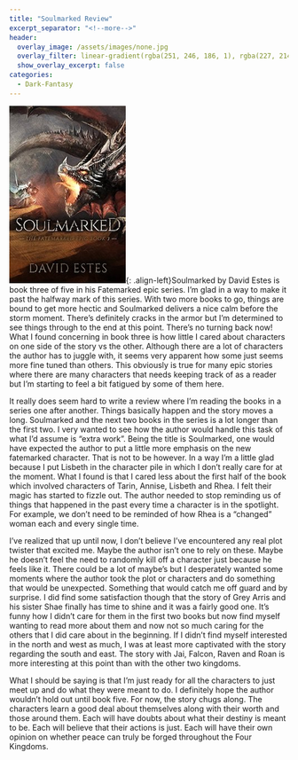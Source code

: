```yaml
---
title: "Soulmarked Review"
excerpt_separator: "<!--more-->"
header:
  overlay_image: /assets/images/none.jpg
  overlay_filter: linear-gradient(rgba(251, 246, 186, 1), rgba(227, 214, 202, 1))
  show_overlay_excerpt: false
categories:
  - Dark-Fantasy
---
```

![soulmarked-cover](/assets/images/soulmarked.jpg){: .align-left}Soulmarked by David Estes is book three of five in his Fatemarked epic series. I’m glad in a way to make it past the halfway mark of this series. With two more books to go, things are bound to get more hectic and Soulmarked delivers a nice calm before the storm moment. There’s definitely cracks in the armor but I’m determined to see things through to the end at this point. There’s no turning back now! What I found concerning in book three is how little I cared about characters on one side of the story vs the other. Although there are a lot of characters the author has to juggle with, it seems very apparent how some just seems more fine tuned than others. This obviously is true for many epic stories where there are many characters that needs keeping track of as a reader but I’m starting to feel a bit fatigued by some of them here.

It really does seem hard to write a review where I’m reading the books in a series one after another. Things basically happen and the story moves a long. Soulmarked and the next two books in the series is a lot longer than the first two. I very wanted to see how the author would handle this task of what I’d assume is “extra work”. Being the title is Soulmarked, one would have expected the author to put a little more emphasis on the new fatemarked character. That is not to be however. In a way I’m a little glad because I put Lisbeth in the character pile in which I don’t really care for at the moment. What I found is that I cared less about the first half of the book which involved characters of Tarin, Annise, Lisbeth and Rhea. I felt their magic has started to fizzle out. The author needed to stop reminding us of things that happened in the past every time a character is in the spotlight. For example, we don’t need to be reminded of how Rhea is a “changed” woman each and every single time.

I’ve realized that up until now, I don’t believe I’ve encountered any real plot twister that excited me. Maybe the author isn’t one to rely on these. Maybe he doesn’t feel the need to randomly kill off a character just because he feels like it. There could be a lot of maybe’s but I desperately wanted some moments where the author took the plot or characters and do something that would be unexpected. Something that would catch me off guard and by surprise. I did find some satisfaction though that the story of Grey Arris and his sister Shae finally has time to shine and it was a fairly good one. It’s funny how I didn’t care for them in the first two books but now find myself wanting to read more about them and now not so much caring for the others that I did care about in the beginning. If I didn’t find myself interested in the north and west as much, I was at least more captivated with the story regarding the south and east. The story with Jai, Falcon, Raven and Roan is more interesting at this point than with the other two kingdoms.

What I should be saying is that I’m just ready for all the characters to just meet up and do what they were meant to do. I definitely hope the author wouldn’t hold out until book five. For now, the story chugs along. The characters learn a good deal about themselves along with their worth and those around them. Each will have doubts about what their destiny is meant to be. Each will believe that their actions is just. Each will have their own opinion on whether peace can truly be forged throughout the Four Kingdoms.